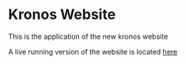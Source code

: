 # Kronos Website

This is the application of the new kronos website

A live running version of the website is located [here](https://kronos.heroku.com "Kronos Website")
